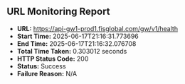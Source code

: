 ## URL Monitoring Report

- **URL:** https://api-gw1-prod1.fisglobal.com/gw/v1/health
- **Start Time:** 2025-06-17T21:16:31.773696
- **End Time:** 2025-06-17T21:16:32.076708
- **Total Time Taken:** 0.303012 seconds
- **HTTP Status Code:** 200
- **Status:** Success
- **Failure Reason:** N/A

